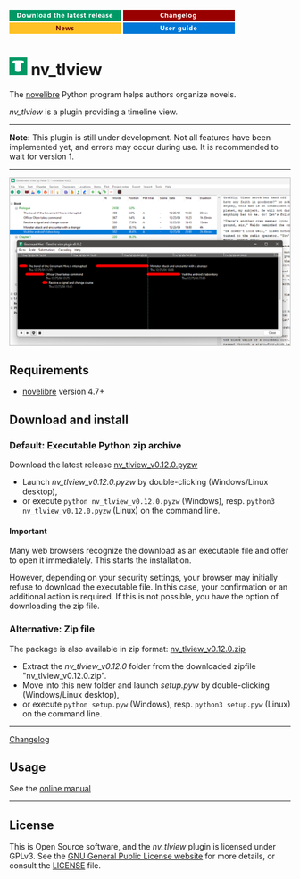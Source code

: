 [![Download the latest release](docs/img/download-button.png)](https://github.com/peter88213/nv_tlview/raw/main/dist/nv_tlview_v0.12.0.pyzw)
[![Changelog](docs/img/changelog-button.png)](docs/changelog.md)
[![News](docs/img/news-button.png)](https://github.com/peter88213/novelibre/discussions/1)
[![Online help](docs/img/help-button.png)](docs/nv_tlview/)


# ![T](icons/tLogo32.png) nv_tlview

The [novelibre](https://github.com/peter88213/novelibre/) Python program helps authors organize novels.  

*nv_tlview* is a plugin providing a timeline view. 

---

**Note:** This plugin is still under development. Not all features have been implemented yet, and errors may occur during use. 
It is recommended to wait for version 1.

---

![Screenshot](docs/Screenshots/screen01.png)

## Requirements

- [novelibre](https://github.com/peter88213/novelibre/) version 4.7+

## Download and install

### Default: Executable Python zip archive

Download the latest release [nv_tlview_v0.12.0.pyzw](https://github.com/peter88213/nv_tlview/raw/main/dist/nv_tlview_v0.12.0.pyzw)

- Launch *nv_tlview_v0.12.0.pyzw* by double-clicking (Windows/Linux desktop),
- or execute `python nv_tlview_v0.12.0.pyzw` (Windows), resp. `python3 nv_tlview_v0.12.0.pyzw` (Linux) on the command line.

#### Important

Many web browsers recognize the download as an executable file and offer to open it immediately. 
This starts the installation.

However, depending on your security settings, your browser may 
initially  refuse  to download the executable file. 
In this case, your confirmation or an additional action is required. 
If this is not possible, you have the option of downloading 
the zip file. 


### Alternative: Zip file

The package is also available in zip format: [nv_tlview_v0.12.0.zip](https://github.com/peter88213/nv_tlview/raw/main/dist/nv_tlview_v0.12.0.zip)

- Extract the *nv_tlview_v0.12.0* folder from the downloaded zipfile "nv_tlview_v0.12.0.zip".
- Move into this new folder and launch *setup.pyw* by double-clicking (Windows/Linux desktop), 
- or execute `python setup.pyw` (Windows), resp. `python3 setup.pyw` (Linux) on the command line.

---

[Changelog](docs/changelog.md)

## Usage

See the [online manual](docs/nv_tlview/)

---

## License

This is Open Source software, and the *nv_tlview* plugin is licensed under GPLv3. See the
[GNU General Public License website](https://www.gnu.org/licenses/gpl-3.0.en.html) for more
details, or consult the [LICENSE](https://github.com/peter88213/nv_tlview/blob/main/LICENSE) file.
